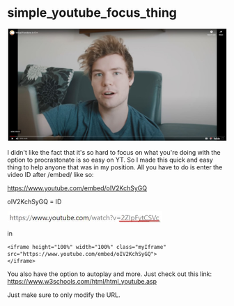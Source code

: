 # simple_youtube_focus_thing
![alt text](https://github.com/zizuke/simple_youtube_focus_thing/blob/master/example.jpg?raw=true)

I didn't like the fact that it's so hard to focus on what you're doing with the option to procrastonate is so easy on YT. So I made this quick and easy thing to help anyone that was in my position. All you have to do is enter the video ID after /embed/ like so:

https://www.youtube.com/embed/oIV2KchSyGQ 

oIV2KchSyGQ = ID

![alt text](https://github.com/zizuke/simple_youtube_focus_thing/blob/master/a.jpg?raw=true)

in

```
<iframe height="100%" width="100%" class="myIframe"
src="https://www.youtube.com/embed/oIV2KchSyGQ">
</iframe>
```

You also have the option to autoplay and more. Just check out this link: https://www.w3schools.com/html/html_youtube.asp

Just make sure to only modify the URL.

